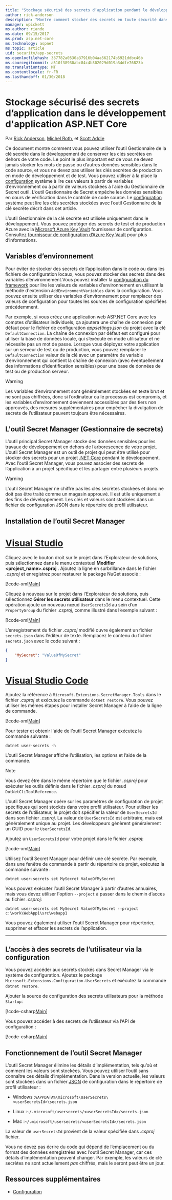 ```yaml
---
title: "Stockage sécurisé des secrets d’application pendant le développement d'application ASP.NET Core"
author: rick-anderson
description: "Montre comment stocker des secrets en toute sécurité dans le développement d'une application ASP.NET Core"
manager: wpickett
ms.author: riande
ms.date: 09/15/2017
ms.prod: asp.net-core
ms.technology: aspnet
ms.topic: article
uid: security/app-secrets
ms.openlocfilehash: 337782a0530a37916b04aa562174b5921ddbc46b
ms.sourcegitcommit: a510f38930abc84c4b302029d019a34dfe76823b
ms.translationtype: MT
ms.contentlocale: fr-FR
ms.lasthandoff: 01/30/2018
---
```

# <a name="safe-storage-of-app-secrets-during-development-in-aspnet-core"></a>Stockage sécurisé des secrets d’application dans le développement d'application ASP.NET Core

Par [Rick Anderson](https://twitter.com/RickAndMSFT), [Michel Roth](https://github.com/danroth27), et [Scott Addie](https://scottaddie.com) 

Ce document montre comment vous pouvez utiliser l’outil Gestionnaire de la clé secrète dans le développement de conserver les clés secrètes en dehors de votre code. Le point le plus important est de vous ne devez jamais stocker les mots de passe ou d’autres données sensibles dans le code source, et vous ne devez pas utiliser les clés secrètes de production en mode de développement et de test. Vous pouvez utiliser à la place la [configuration](xref:fundamentals/configuration/index) système à lire ces valeurs à partir de variables d’environnement ou à partir de valeurs stockées à l’aide du Gestionnaire de Secret outil. L’outil Gestionnaire de Secret empêche les données sensibles en cours de vérification dans le contrôle de code source. Le [configuration](xref:fundamentals/configuration/index) système peut lire les clés secrètes stockées avec l’outil Gestionnaire de la clé secrète décrit dans cet article.

L’outil Gestionnaire de la clé secrète est utilisée uniquement dans le développement. Vous pouvez protéger des secrets de test et de production Azure avec la [Microsoft Azure Key Vault](https://azure.microsoft.com/services/key-vault/) fournisseur de configuration. Consultez [fournisseur de configuration d’Azure Key Vault](https://docs.microsoft.com/aspnet/core/security/key-vault-configuration) pour plus d’informations.

## <a name="environment-variables"></a>Variables d’environnement

Pour éviter de stocker des secrets de l’application dans le code ou dans les fichiers de configuration locaux, vous pouvez stocker des secrets dans des variables d’environnement.Vous pouvez installer la [configuration du framework](xref:fundamentals/configuration/index) pour lire les valeurs de variables d’environnement en utilisant la méthode d'extension `AddEnvironmentVariables` dans la configuration. Vous pouvez ensuite utiliser des variables d’environnement pour remplacer des valeurs de configuration pour toutes les sources de configuration spécifiées précédemment.

Par exemple, si vous créez une application web ASP.NET Core avec les comptes d’utilisateur individuels, ça ajoutera une chaîne de connexion par défaut pour le fichier de configuration *appsettings.json* du projet avec la clé `DefaultConnection`. La chaîne de connexion par défaut est configuré pour utiliser la base de données locale, qui s’exécute en mode utilisateur et ne nécessite pas un mot de passe. Lorsque vous déployez votre application sur un serveur de test ou de production, vous pouvez remplacer le `DefaultConnection` valeur de la clé avec un paramètre de variable d’environnement qui contient la chaîne de connexion (avec éventuellement des informations d’identification sensibles) pour une base de données de test ou de production serveur.

>[!WARNING]
> Les variables d’environnement sont généralement stockées en texte brut et ne sont pas chiffrées, donc si l’ordinateur ou le processus est compromis, et les variables d’environnement deviennent accessibles par des tiers non approuvés, des mesures supplémentaires pour empêcher la divulgation de secrets de l’utilisateur peuvent toujours être nécessaires.

## <a name="secret-manager"></a>L'outil Secret Manager (Gestionnaire de secrets)

L’outil principal Secret Manager stocke des données sensibles pour les travaux de développement en dehors de l’arborescence de votre projet. L’outil Secret Manager est un outil de projet qui peut être utilisé pour stocker des secrets pour un projet [.NET Core](https://www.microsoft.com/net/core) pendant le développement. Avec l’outil Secret Manager, vous pouvez associer des secrets de l’application à un projet spécifique et les partager entre plusieurs projets.

>[!WARNING]
> L'outil Secret Manager ne chiffre pas les clés secrètes stockées et donc ne doit pas être traité comme un magasin approuvé. Il est utile uniquement à des fins de développement. Les clés et valeurs sont stockées dans un fichier de configuration JSON dans le répertoire de profil utilisateur.

## <a name="installing-the-secret-manager-tool"></a>Installation de l’outil Secret Manager

# <a name="visual-studiotabvisual-studio"></a>[Visual Studio](#tab/visual-studio)

Cliquez avec le bouton droit sur le projet dans l’Explorateur de solutions, puis sélectionnez dans le menu contextuel **Modifier \<project_name\>.csproj** . Ajoutez la ligne en surbrillance dans le fichier *.csproj* et enregistrez pour restaurer le package NuGet associé :

[!code-xml[Main](app-secrets/sample/UserSecrets/UserSecrets-before.csproj?highlight=10)]

Cliquez à nouveau sur le projet dans l’Explorateur de solutions, puis sélectionnez **Gérer les secrets utilisateur** dans le menu contextuel. Cette opération ajoute un nouveau nœud `UserSecretsId` au sein d’un `PropertyGroup` du fichier *.csproj*, comme illustré dans l’exemple suivant :

[!code-xml[Main](app-secrets/sample/UserSecrets/UserSecrets-after.csproj?highlight=4)]

L’enregistrement du fichier *.csproj* modifié ouvre également un fichier `secrets.json` dans l’éditeur de texte.
Remplacez le contenu du fichier `secrets.json` avec le code suivant :

```json
{
    "MySecret": "ValueOfMySecret"
}
```

# <a name="visual-studio-codetabvisual-studio-code"></a>[Visual Studio Code](#tab/visual-studio-code)

Ajoutez la référence à `Microsoft.Extensions.SecretManager.Tools` dans le fichier *.csproj* et exécutez la commande `dotnet restore`. Vous pouvez utiliser les mêmes étapes pour installer Secret Manager à l’aide de la ligne de commande.

[!code-xml[Main](app-secrets/sample/UserSecrets/UserSecrets-before.csproj?highlight=10)]

Pour tester et obtenir l'aide de l’outil Secret Manager exécutez la commande suivante :

```console
dotnet user-secrets -h
```

L’outil Secret Manager affiche l’utilisation, les options et l’aide de la commande.

> [!NOTE]
> Vous devez être dans le même répertoire que le fichier *.csproj* pour exécuter les outils définis dans le fichier *.csproj* du nœud `DotNetCliToolReference`.

L’outil Secret Manager opère sur les paramètres de configuration de projet spécifiques qui sont stockés dans votre profil utilisateur. Pour utiliser les secrets de l’utilisateur, le projet doit spécifier la valeur de `UserSecretsId` dans son fichier *.csproj*. La valeur de `UserSecretsId` est arbitraire, mais est généralement unique au projet. Les développeurs génèrent généralement un GUID pour le `UserSecretsId`.

Ajoutez un `UserSecretsId` pour votre projet dans le fichier *.csproj*:

[!code-xml[Main](app-secrets/sample/UserSecrets/UserSecrets-after.csproj?highlight=4)]

Utilisez l’outil Secret Manager pour définir une clé secrète. Par exemple, dans une fenêtre de commande à partir du répertoire de projet, exécutez la commande suivante :

```console
dotnet user-secrets set MySecret ValueOfMySecret
```

Vous pouvez exécuter l’outil Secret Manager à partir d’autres annuaires, mais vous devez utiliser l'option `--project` à passer dans le chemin d’accès au fichier *.csproj*:
 
```console
dotnet user-secrets set MySecret ValueOfMySecret --project c:\work\WebApp1\src\webapp1
```

Vous pouvez également utiliser l’outil Secret Manager pour répertorier, supprimer et effacer les secrets de l’application.

-----

## <a name="accessing-user-secrets-via-configuration"></a>L’accès à des secrets de l’utilisateur via la configuration

Vous pouvez accéder aux secrets stockés dans Secret Manager via le système de configuration. Ajoutez le package `Microsoft.Extensions.Configuration.UserSecrets` et exécutez la commande `dotnet restore`.

Ajouter la source de configuration des secrets utilisateurs pour la méthode `Startup`:

[!code-csharp[Main](app-secrets/sample/UserSecrets/Startup.cs?highlight=16-19)]

Vous pouvez accéder à des secrets de l’utilisateur via l’API de configuration :

[!code-csharp[Main](app-secrets/sample/UserSecrets/Startup.cs?highlight=26-29)]

## <a name="how-the-secret-manager-tool-works"></a>Fonctionnement de l’outil Secret Manager

L’outil Secret Manager élimine les détails d’implémentation, tels qu’où et comment les valeurs sont stockées. Vous pouvez utiliser l’outil sans connaître ces détails d’implémentation. Dans la version actuelle, les valeurs sont stockées dans un fichier [JSON](http://json.org/) de configuration dans le répertoire de profil utilisateur :

* Windows :`%APPDATA%\microsoft\UserSecrets\<userSecretsId>\secrets.json`

* Linux :`~/.microsoft/usersecrets/<userSecretsId>/secrets.json`

* Mac :`~/.microsoft/usersecrets/<userSecretsId>/secrets.json`

La valeur de `userSecretsId` provient de la valeur spécifiée dans *.csproj* fichier.

Vous ne devez pas écrire du code qui dépend de l’emplacement ou du format des données enregistrées avec l’outil Secret Manager, car ces détails d’implémentation peuvent changer. Par exemple, les valeurs de clé secrètes ne sont actuellement *pas* chiffrés, mais le seront peut être un jour.

## <a name="additional-resources"></a>Ressources supplémentaires

* [Configuration](xref:fundamentals/configuration/index)
